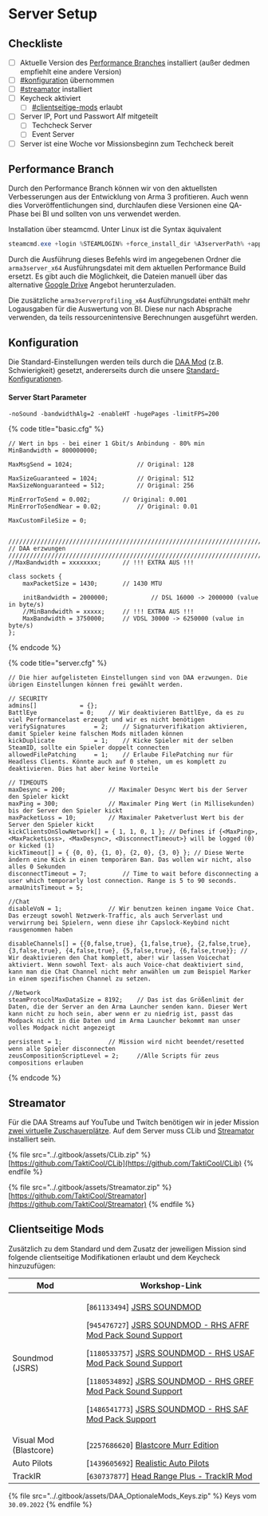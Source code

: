# Server Setup

## Checkliste

* [ ] Aktuelle Version des [Performance Branches](https://forums.bohemia.net/forums/topic/160288-arma-3-stable-server-208-performance-binary-feedback/) installiert (außer dedmen empfiehlt eine andere Version)
* [ ] [#konfiguration](server-setup.md#konfiguration "mention") übernommen
* [ ] [#streamator](server-setup.md#streamator "mention") installiert
* [ ] Keycheck aktiviert
  * [ ] [#clientseitige-mods](server-setup.md#clientseitige-mods "mention") erlaubt
* [ ] Server IP, Port und Passwort Alf mitgeteilt
  * [ ] Techcheck Server
  * [ ] Event Server
* [ ] Server ist eine Woche vor Missionsbeginn zum Techcheck bereit

## Performance Branch

Durch den Performance Branch können wir von den aktuellsten Verbesserungen aus der Entwicklung von Arma 3 profitieren. Auch wenn dies Vorveröffentlichungen sind, durchlaufen diese Versionen eine QA-Phase bei BI und sollten von uns verwendet werden.

Installation über steamcmd. Unter Linux ist die Syntax äquivalent

```powershell
steamcmd.exe +login %STEAMLOGIN% +force_install_dir %A3serverPath% +app_update 233780 -beta profiling -betapassword CautionSpecialProfilingAndTestingBranchArma3 validate +quit
```

Durch die Ausführung dieses Befehls wird im angegebenen Ordner die `arma3server_x64` Ausführungsdatei mit dem aktuellen Performance Build ersetzt. Es gibt auch die Möglichkeit, die Dateien manuell über das alternative [Google Drive](https://drive.google.com/drive/folders/15p9j7C2nHUt6NoVfChX4YFuqzFXzblJh) Angebot herunterzuladen.

Die zusätzliche `arma3serverprofiling_x64` Ausführungsdatei enthält mehr Logausgaben für die Auswertung von BI. Diese nur nach Absprache verwenden, da teils ressourcenintensive Berechnungen ausgeführt werden.

## Konfiguration

Die Standard-Einstellungen werden teils durch die [DAA Mod](https://github.com/dedmen/DAAMod/blob/main/settings/cbasettings.sqf) (z.B. Schwierigkeit) gesetzt, andererseits durch die unsere [Standard-Konfigurationen](https://www.deutsche-arma-allianz.de/cloud/index.php/s/jf8M1Sgrk2eQ0vW?path=%2FSettings).

#### Server Start Parameter

`-noSound -bandwidthAlg=2 -enableHT -hugePages -limitFPS=200`

{% code title="basic.cfg" %}
```editorconfig
// Wert in bps - bei einer 1 Gbit/s Anbindung - 80% min
MinBandwidth = 800000000;

MaxMsgSend = 1024;          		// Original: 128

MaxSizeGuaranteed = 1024;     		// Original: 512
MaxSizeNonguaranteed = 512;   		// Original: 256

MinErrorToSend = 0.002;			// Original: 0.001
MinErrorToSendNear = 0.02;   		// Original: 0.01

MaxCustomFileSize = 0;


///////////////////////////////////////////////////////////////////////////////
// DAA erzwungen
///////////////////////////////////////////////////////////////////////////////
//MaxBandwidth = xxxxxxxx;		// !!! EXTRA AUS !!!

class sockets {
    maxPacketSize = 1430;		// 1430 MTU
    
    initBandwidth = 2000000;	        // DSL 16000 -> 2000000 (value in byte/s)
    //MinBandwidth = xxxxx;		// !!! EXTRA AUS !!!
    MaxBandwidth = 3750000;		// VDSL 30000 -> 6250000 (value in byte/s)
};
```
{% endcode %}



{% code title="server.cfg" %}
```editorconfig
// Die hier aufgelisteten Einstellungen sind von DAA erzwungen. Die übrigen Einstellungen können frei gewählt werden.

// SECURITY
admins[]			= {};
BattlEye			= 0;	// Wir deaktivieren BattlEye, da es zu viel Performancelast erzeugt und wir es nicht benötigen
verifySignatures		= 2;	// Signaturverifikation aktivieren, damit Spieler keine falschen Mods mitladen können
kickDuplicate			= 1;	// Kicke Spieler mit der selben SteamID, sollte ein Spieler doppelt connecten
allowedFilePatching		= 1;	// Erlaube FilePatching nur für Headless Clients. Könnte auch auf 0 stehen, um es komplett zu deaktivieren. Dies hat aber keine Vorteile

// TIMEOUTS
maxDesync = 200;			// Maximaler Desync Wert bis der Server den Spieler kickt
maxPing = 300;				// Maximaler Ping Wert (in Millisekunden) bis der Server den Spieler kickt
maxPacketLoss = 10;			// Maximaler Paketverlust Wert bis der Server den Spieler kickt
kickClientsOnSlowNetwork[] = { 1, 1, 0, 1 }; // Defines if {<MaxPing>, <MaxPacketLoss>, <MaxDesync>, <DisconnectTimeout>} will be logged (0) or kicked (1)
kickTimeout[] = { {0, 0}, {1, 0}, {2, 0}, {3, 0} }; // Diese Werte ändern eine Kick in einen temporären Ban. Das wollen wir nicht, also alles 0 Sekunden
disconnectTimeout = 7;			// Time to wait before disconnecting a user which temporarly lost connection. Range is 5 to 90 seconds.
armaUnitsTimeout = 5;

//Chat
disableVoN = 1;				// Wir benutzen keinen ingame Voice Chat. Das erzeugt sowohl Netzwerk-Traffic, als auch Serverlast und verwirrung bei Spielern, wenn diese ihr Capslock-Keybind nicht rausgenommen haben

disableChannels[] = {{0,false,true}, {1,false,true}, {2,false,true}, {3,false,true}, {4,false,true}, {5,false,true}, {6,false,true}}; // Wir deaktivieren den Chat komplett, aber! wir lassen Voicechat aktiviert. Wenn sowohl Text- als auch Voice-chat deaktiviert sind, kann man die Chat Channel nicht mehr anwählen um zum Beispiel Marker in einem spezifischen Channel zu setzen.

//Network
steamProtocolMaxDataSize = 8192;	// Das ist das Größenlimit der Daten, die der Server an den Arma Launcher senden kann. Dieser Wert kann nicht zu hoch sein, aber wenn er zu niedrig ist, passt das Modpack nicht in die Daten und im Arma Launcher bekommt man unser volles Modpack nicht angezeigt

persistent = 1;				// Mission wird nicht beendet/resetted wenn alle Spieler disconnecten
zeusCompositionScriptLevel = 2;		//Alle Scripts für zeus compositions erlauben
```
{% endcode %}

## Streamator

Für die DAA Streams auf YouTube und Twitch benötigen wir in jeder Mission [zwei virtuelle Zuschauerplätze](https://wiki.tacticalteam.de/de/TTT-QM/Skriptsammlung#streamator). Auf dem Server muss CLib und [Streamator](https://github.com/TaktiCool/Streamator) installiert sein.

{% file src="../.gitbook/assets/CLib.zip" %}
[https://github.com/TaktiCool/CLib](https://github.com/TaktiCool/CLib)
{% endfile %}

{% file src="../.gitbook/assets/Streamator.zip" %}
[https://github.com/TaktiCool/Streamator](https://github.com/TaktiCool/Streamator)
{% endfile %}

## Clientseitige Mods

Zusätzlich zu dem Standard und dem Zusatz der jeweiligen Mission sind folgende clientseitige Modifikationen erlaubt und dem Keycheck hinzuzufügen:

| Mod                    | Workshop-Link                                                                                                                                                                                                                                                                                                                                                                                                                                                                                                                                                                                                                                                                                                                                                                    |
| ---------------------- | -------------------------------------------------------------------------------------------------------------------------------------------------------------------------------------------------------------------------------------------------------------------------------------------------------------------------------------------------------------------------------------------------------------------------------------------------------------------------------------------------------------------------------------------------------------------------------------------------------------------------------------------------------------------------------------------------------------------------------------------------------------------------------- |
| Soundmod (JSRS)        | <p>[<code>861133494</code>] <a href="https://steamcommunity.com/workshop/filedetails/?id=861133494">JSRS SOUNDMOD</a></p><p>[<code>945476727</code>] <a href="https://steamcommunity.com/sharedfiles/filedetails/?id=945476727">JSRS SOUNDMOD - RHS AFRF Mod Pack Sound Support</a></p><p>[<code>1180533757</code>] <a href="https://steamcommunity.com/sharedfiles/filedetails/?id=1180533757">JSRS SOUNDMOD - RHS USAF Mod Pack Sound Support</a></p><p>[<code>1180534892</code>] <a href="https://steamcommunity.com/sharedfiles/filedetails/?id=1180534892">JSRS SOUNDMOD - RHS GREF Mod Pack Sound Support</a></p><p>[<code>1486541773</code>] <a href="https://steamcommunity.com/sharedfiles/filedetails/?id=1486541773">JSRS SOUNDMOD - RHS SAF Mod Pack Support</a></p> |
| Visual Mod (Blastcore) | \[`2257686620`] [Blastcore Murr Edition](https://steamcommunity.com/sharedfiles/filedetails/?id=2257686620)                                                                                                                                                                                                                                                                                                                                                                                                                                                                                                                                                                                                                                                                      |
| Auto Pilots            | \[`1439605692`] [Realistic Auto Pilots](https://steamcommunity.com/sharedfiles/filedetails/?id=1439605692)                                                                                                                                                                                                                                                                                                                                                                                                                                                                                                                                                                                                                                                                       |
| TrackIR                | \[`630737877`] [Head Range Plus - TrackIR Mod](https://steamcommunity.com/sharedfiles/filedetails/?id=630737877)                                                                                                                                                                                                                                                                                                                                                                                                                                                                                                                                                                                                                                                                 |

{% file src="../.gitbook/assets/DAA_OptionaleMods_Keys.zip" %}
Keys vom `30.09.2022`
{% endfile %}
